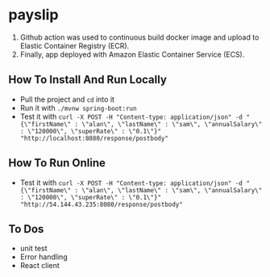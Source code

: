 # payslip
1. Github action was used to continuous build docker image and upload to Elastic Container Registry (ECR).
2.	Finally, app deployed with Amazon Elastic Container Service (ECS).

 
 ## How To Install And Run Locally
 - Pull the project and `cd` into it
 - Run it with `./mvnw spring-boot:run`
 - Test it with `curl -X POST -H "Content-type: application/json" -d "{\"firstName\" : \"alan\", \"lastName\" : \"sam\", \"annualSalary\" : \"120000\", \"superRate\" : \"0.1\"}" "http://localhost:8080/response/postbody"`

 ## How To Run Online
 - Test it with `curl -X POST -H "Content-type: application/json" -d "{\"firstName\" : \"alan\", \"lastName\" : \"sam\", \"annualSalary\" : \"120000\", \"superRate\" : \"0.1\"}" "http://54.144.43.235:8080/response/postbody"`

 
 
 ## To Dos
 - unit test
 - Error handling 
 - React client
 
